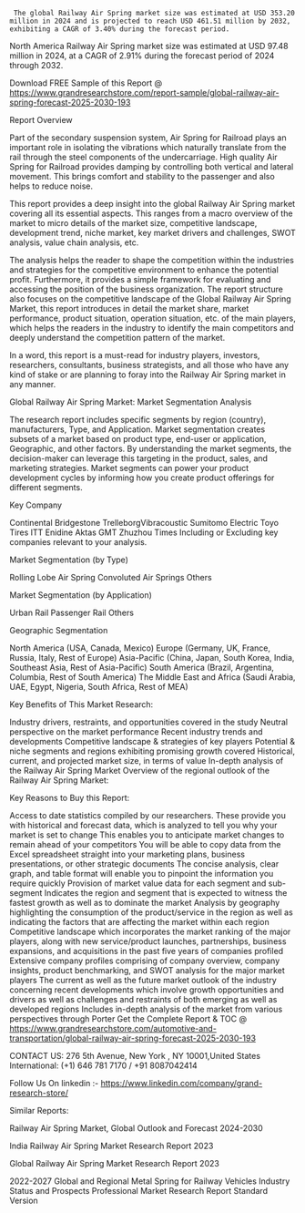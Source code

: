 	 The global Railway Air Spring market size was estimated at USD 353.20 million in 2024 and is projected to reach USD 461.51 million by 2032, exhibiting a CAGR of 3.40% during the forecast period.



North America Railway Air Spring market size was estimated at USD 97.48 million in 2024, at a CAGR of 2.91% during the forecast period of 2024 through 2032.

Download FREE Sample of this Report @ https://www.grandresearchstore.com/report-sample/global-railway-air-spring-forecast-2025-2030-193






Report Overview



Part of the secondary suspension system, Air Spring for Railroad plays an important role in isolating the vibrations which naturally translate from the rail through the steel components of the undercarriage. High quality Air Spring for Railroad provides damping by controlling both vertical and lateral movement. This brings comfort and stability to the passenger and also helps to reduce noise.



This report provides a deep insight into the global Railway Air Spring market covering all its essential aspects. This ranges from a macro overview of the market to micro details of the market size, competitive landscape, development trend, niche market, key market drivers and challenges, SWOT analysis, value chain analysis, etc.



The analysis helps the reader to shape the competition within the industries and strategies for the competitive environment to enhance the potential profit. Furthermore, it provides a simple framework for evaluating and accessing the position of the business organization. The report structure also focuses on the competitive landscape of the Global Railway Air Spring Market, this report introduces in detail the market share, market performance, product situation, operation situation, etc. of the main players, which helps the readers in the industry to identify the main competitors and deeply understand the competition pattern of the market.



In a word, this report is a must-read for industry players, investors, researchers, consultants, business strategists, and all those who have any kind of stake or are planning to foray into the Railway Air Spring market in any manner.



Global Railway Air Spring Market: Market Segmentation Analysis

The research report includes specific segments by region (country), manufacturers, Type, and Application. Market segmentation creates subsets of a market based on product type, end-user or application, Geographic, and other factors. By understanding the market segments, the decision-maker can leverage this targeting in the product, sales, and marketing strategies. Market segments can power your product development cycles by informing how you create product offerings for different segments.



Key Company



Continental
Bridgestone
TrelleborgVibracoustic
Sumitomo Electric
Toyo Tires
ITT Enidine
Aktas
GMT
Zhuzhou Times
Including or Excluding key companies relevant to your analysis.


Market Segmentation (by Type)



Rolling Lobe Air Spring
Convoluted Air Springs
Others


Market Segmentation (by Application)



Urban Rail
Passenger Rail
Others


Geographic Segmentation



North America (USA, Canada, Mexico)
Europe (Germany, UK, France, Russia, Italy, Rest of Europe)
Asia-Pacific (China, Japan, South Korea, India, Southeast Asia, Rest of Asia-Pacific)
South America (Brazil, Argentina, Columbia, Rest of South America)
The Middle East and Africa (Saudi Arabia, UAE, Egypt, Nigeria, South Africa, Rest of MEA)


Key Benefits of This Market Research:



Industry drivers, restraints, and opportunities covered in the study
Neutral perspective on the market performance
Recent industry trends and developments
Competitive landscape & strategies of key players
Potential & niche segments and regions exhibiting promising growth covered
Historical, current, and projected market size, in terms of value
In-depth analysis of the Railway Air Spring Market
Overview of the regional outlook of the Railway Air Spring Market:


Key Reasons to Buy this Report:



Access to date statistics compiled by our researchers. These provide you with historical and forecast data, which is analyzed to tell you why your market is set to change
This enables you to anticipate market changes to remain ahead of your competitors
You will be able to copy data from the Excel spreadsheet straight into your marketing plans, business presentations, or other strategic documents
The concise analysis, clear graph, and table format will enable you to pinpoint the information you require quickly
Provision of market value data for each segment and sub-segment
Indicates the region and segment that is expected to witness the fastest growth as well as to dominate the market
Analysis by geography highlighting the consumption of the product/service in the region as well as indicating the factors that are affecting the market within each region
Competitive landscape which incorporates the market ranking of the major players, along with new service/product launches, partnerships, business expansions, and acquisitions in the past five years of companies profiled
Extensive company profiles comprising of company overview, company insights, product benchmarking, and SWOT analysis for the major market players
The current as well as the future market outlook of the industry concerning recent developments which involve growth opportunities and drivers as well as challenges and restraints of both emerging as well as developed regions
Includes in-depth analysis of the market from various perspectives through Porter
Get the Complete Report & TOC @ https://www.grandresearchstore.com/automotive-and-transportation/global-railway-air-spring-forecast-2025-2030-193
 
CONTACT US:
276 5th Avenue, New York , NY 10001,United States
International: (+1) 646 781 7170 / +91 8087042414

Follow Us On linkedin :- https://www.linkedin.com/company/grand-research-store/


Similar Reports:

Railway Air Spring Market, Global Outlook and Forecast 2024-2030

India Railway Air Spring Market Research Report 2023

Global Railway Air Spring Market Research Report 2023

2022-2027 Global and Regional Metal Spring for Railway Vehicles Industry Status and Prospects Professional Market Research Report Standard Version

